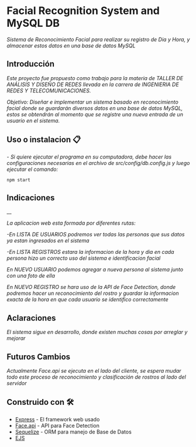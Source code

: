 # Facial Recognition System and MySQL DB

_Sistema de Reconocimiento Facial para realizar su registro de Dia y Hora, y almacenar estos datos en una base de datos MySQL_

## Introducción

_Este proyecto fue propuesto como trabajo para la materia de TALLER DE ANÁLISIS Y DISEÑO DE REDES llevada en la carrera de INGENIERIA DE REDES Y TELECOMUNICACIONES._

_Objetivo: Diseñar e implementar un sistema basado en reconocimiento facial donde se guardarán diversos datos en una base de datos MySQL, estos se obtendrán al momento que se registre una nueva entrada de un usuario en el sistema._

## Uso o instalacion 📋

_- Si quiere ejecutar el programa en su computadora, debe hacer las configuraciones necesarias en el archivo de src/config/db.config.js y luego ejecutar el comando:_


```
npm start
```

## Indicaciones 

__

_La aplicacion web esta formada por diferentes rutas:_

_-En LISTA DE USUARIOS podremos ver todas las personas que sus datos ya estan ingresados en el sistema_

_-En LISTA REGISTROS estara la informacion de la hora y dia en cada persona hizo un correcto uso del sistema e identificacion facial_

_En NUEVO USUARIO podemos agregar a nueva persona al sistema junto con una foto de ella_

_En NUEVO REGISTRO se hara uso de la API de Face Detection, donde podremos hacer un reconocimiento del rostro y guardar la informacion exacta de la hora en que cada usuario se identifico correctamente_

## Aclaraciones

_El sistema sigue en desarrollo, donde existen muchas cosas por arreglar y mejorar_

## Futuros Cambios

_Actualmente Face.api se ejecuta en el lado del cliente, se espera mudar todo este proceso de reconocimiento y clasificación de rostros al lado del servidor_


## Construido con 🛠️
* [Express](https://expressjs.com/es/) - El framework web usado
* [Face.api](https://justadudewhohacks.github.io/face-api.js/docs/index.html) - API para Face Detection
* [Sequelize](https://sequelize.org/v3/) - ORM para manejo de Base de Datos
* [EJS](https://ejs.co/)
